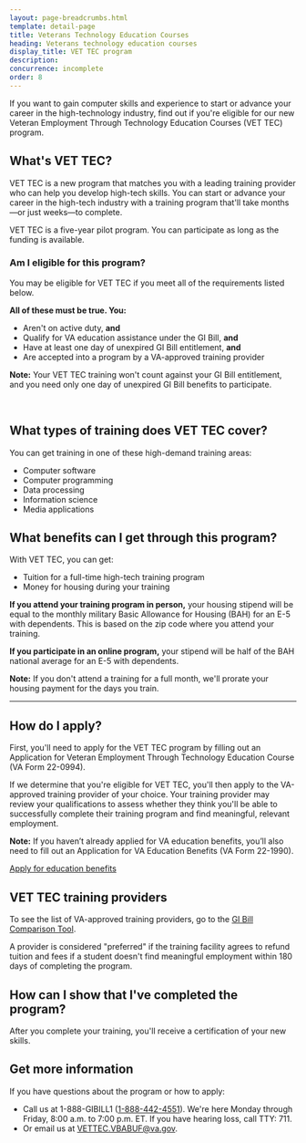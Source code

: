 ```yaml
---
layout: page-breadcrumbs.html
template: detail-page
title: Veterans Technology Education Courses
heading: Veterans technology education courses
display_title: VET TEC program
description:
concurrence: incomplete
order: 8
---
```


<div class="va-introtext">

If you want to gain computer skills and experience to start or advance your career in the high-technology industry, find out if you're eligible for our new Veteran Employment Through Technology Education Courses (VET TEC) program.

</div>

## What's VET TEC?

VET TEC is a new program that matches you with a leading training provider who can help you develop high-tech skills. You can start or advance your career in the high-tech industry with a training program that'll take months—or just weeks—to complete.

VET TEC is a five-year pilot program. You can participate as long as the funding is available.

<div class="feature" markdown="1">

### Am I eligible for this program?

You may be eligible for VET TEC if you meet all of the requirements listed below.

**All of these must be true. You:**
-	Aren't on active duty, **and**
-	Qualify for VA education assistance under the GI Bill, **and**
- Have at least one day of unexpired GI Bill entitlement, **and**
- Are accepted into a program by a VA-approved training provider

**Note:** Your VET TEC training won't count against your GI Bill entitlement, and you need only one day of unexpired GI Bill benefits to participate.

<br>
</div>

## What types of training does VET TEC cover?

You can get training in one of these high-demand training areas:
-	Computer software
-	Computer programming
-	Data processing
-	Information science
-	Media applications

## What benefits can I get through this program?

With VET TEC, you can get:
-	Tuition for a full-time high-tech training program
-	Money for housing during your training

**If you attend your training program in person,** your housing stipend will be equal to the monthly military Basic Allowance for Housing (BAH) for an E-5 with dependents. This is based on the zip code where you attend your training. 

**If you participate in an online program,** your stipend will be half of the BAH national average for an E-5 with dependents. 

**Note:** If you don't attend a training for a full month, we'll prorate your housing payment for the days you train. 

---------

## How do I apply?

First, you'll need to apply for the VET TEC program by filling out an Application for Veteran Employment Through Technology Education Course (VA Form 22-0994).

If we determine that you're eligible for VET TEC, you'll then apply to the VA-approved training provider of your choice. Your training provider may review your qualifications to assess whether they think you'll be able to successfully complete their training program and find meaningful, relevant employment.

**Note:** If you haven’t already applied for VA education benefits, you’ll also need to fill out an Application for VA Education Benefits (VA Form 22-1990).<br>

[Apply for education benefits](/education/how-to-apply/)<br>

## VET TEC training providers

To see the list of VA-approved training providers, go to the [GI Bill Comparison Tool](https://www.va.gov/gi-bill-comparison-tool/search?vetTecProvider=true). 

A provider is considered "preferred" if the training facility agrees to refund tuition and fees if a student doesn't find meaningful employment within 180 days of completing the program.


## How can I show that I've completed the program?

After you complete your training, you'll receive a certification of your new skills. 

## Get more information

If you have questions about the program or how to apply:

- Call us at 1-888-GIBILL1 (<a href="tel:+18884424551">1-888-442-4551</a>). We're here Monday through Friday, 8:00 a.m. to 7:00 p.m. ET. If you have hearing loss, call TTY: 711.
- Or email us at [VETTEC.VBABUF@va.gov](mailto:VETTEC.VBABUF@va.gov).
